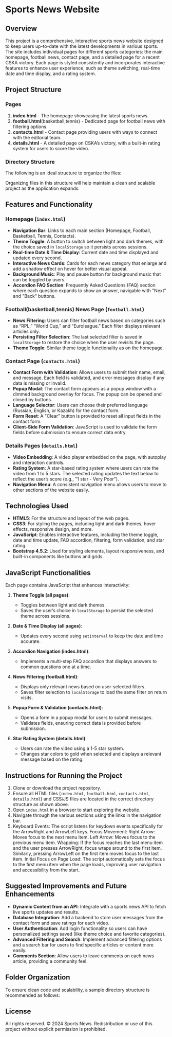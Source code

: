 # Sports News Website

## Overview
This project is a comprehensive, interactive sports news website designed to keep users up-to-date with the latest developments in various sports. The site includes individual pages for different sports categories: the main homepage, football news, contact page, and a detailed page for a recent CSKA victory. Each page is styled consistently and incorporates interactive features to enhance user experience, such as theme switching, real-time date and time display, and a rating system.

## Project Structure

### Pages
1. **index.html** - The homepage showcasing the latest sports news.
2. **football.html**(basketball,tennis) - Dedicated page for football news with filtering options.
3. **contacts.html** - Contact page providing users with ways to connect with the editorial team.
4. **details.html** - A detailed page on CSKA’s victory, with a built-in rating system for users to score the video.

### Directory Structure
The following is an ideal structure to organize the files:

Organizing files in this structure will help maintain a clean and scalable project as the application expands.

## Features and Functionality

### Homepage (`index.html`)
- **Navigation Bar**: Links to each main section (Homepage, Football, Basketball, Tennis, Contacts).
- **Theme Toggle**: A button to switch between light and dark themes, with the choice saved in `localStorage` so it persists across sessions.
- **Real-time Date & Time Display**: Current date and time displayed and updated every second.
- **Interactive News Cards**: Cards for each news category that enlarge and add a shadow effect on hover for better visual appeal.
- **Background Music**: Play and pause button for background music that can be toggled by users.
- **Accordion FAQ Section**: Frequently Asked Questions (FAQ) section where each question expands to show an answer, navigable with "Next" and "Back" buttons.

### Football(basketball,tennis) News Page (`football.html`)
- **News Filtering**: Users can filter football news based on categories such as “RPL,” “World Cup,” and “Euroleague.” Each filter displays relevant articles only.
- **Persisting Filter Selection**: The last selected filter is saved in `localStorage` to restore the choice when the user revisits the page.
- **Theme Toggle**: Similar theme toggle functionality as on the homepage.

### Contact Page (`contacts.html`)
- **Contact Form with Validation**: Allows users to submit their name, email, and message. Each field is validated, and error messages display if any data is missing or invalid.
- **Popup Modal**: The contact form appears as a popup window with a dimmed background overlay for focus. The popup can be opened and closed by buttons.
- **Language Selector**: Users can choose their preferred language (Russian, English, or Kazakh) for the contact form.
- **Form Reset**: A "Clear" button is provided to reset all input fields in the contact form.
- **Client-Side Form Validation**: JavaScript is used to validate the form fields before submission to ensure correct data entry.

### Details Pages (`details.html`)
- **Video Embedding**: A video player embedded on the page, with autoplay and interaction controls.
- **Rating System**: A star-based rating system where users can rate the video from 1 to 5 stars. The selected rating updates the text below to reflect the user’s score (e.g., "1 star - Very Poor").
- **Navigation Menu**: A consistent navigation menu allows users to move to other sections of the website easily.

## Technologies Used
- **HTML5**: For the structure and layout of the web pages.
- **CSS3**: For styling the pages, including light and dark themes, hover effects, responsive design, and more.
- **JavaScript**: Enables interactive features, including the theme toggle, date and time update, FAQ accordion, filtering, form validation, and star rating.
- **Bootstrap 4.5.2**: Used for styling elements, layout responsiveness, and built-in components like buttons and grids.

## JavaScript Functionalities
Each page contains JavaScript that enhances interactivity:

1. **Theme Toggle (all pages)**: 
   - Toggles between light and dark themes.
   - Saves the user’s choice in `localStorage` to persist the selected theme across sessions.

2. **Date & Time Display (all pages)**: 
   - Updates every second using `setInterval` to keep the date and time accurate.

3. **Accordion Navigation (index.html)**:
   - Implements a multi-step FAQ accordion that displays answers to common questions one at a time.

4. **News Filtering (football.html)**:
   - Displays only relevant news based on user-selected filters.
   - Saves filter selection to `localStorage` to load the same filter on return visits.

5. **Popup Form & Validation (contacts.html)**:
   - Opens a form in a popup modal for users to submit messages.
   - Validates fields, ensuring correct data is provided before submission.

6. **Star Rating System (details.html)**:
   - Users can rate the video using a 1-5 star system.
   - Changes star colors to gold when selected and displays a relevant message based on the rating.

## Instructions for Running the Project
1. Clone or download the project repository.
2. Ensure all HTML files (`index.html`, `football.html`, `contacts.html`, `details.html`) and CSS/JS files are located in the correct directory structure as shown above.
3. Open `index.html` in a browser to start exploring the website.
4. Navigate through the various sections using the links in the navigation bar.
5. Keyboard Events: The script listens for keydown events specifically for the ArrowRight and ArrowLeft keys.
Focus Movement:
Right Arrow: Moves focus to the next menu item.
Left Arrow: Moves focus to the previous menu item.
Wrapping: If the focus reaches the last menu item and the user presses ArrowRight, focus wraps around to the first item. Similarly, pressing ArrowLeft on the first item moves focus to the last item.
Initial Focus on Page Load: The script automatically sets the focus to the first menu item when the page loads, improving user navigation and accessibility from the start.

## Suggested Improvements and Future Enhancements
- **Dynamic Content from an API**: Integrate with a sports news API to fetch live sports updates and results.
- **Database Integration**: Add a backend to store user messages from the contact form and save ratings for each video.
- **User Authentication**: Add login functionality so users can have personalized settings saved (like theme choice and favorite categories).
- **Advanced Filtering and Search**: Implement advanced filtering options and a search bar for users to find specific articles or content more easily.
- **Comments Section**: Allow users to leave comments on each news article, providing a community feel.

## Folder Organization
To ensure clean code and scalability, a sample directory structure is recommended as follows:

## License
All rights reserved. © 2024 Sports News. Redistribution or use of this project without explicit permission is prohibited.


